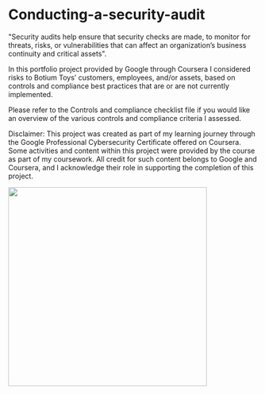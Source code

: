 # Conducting-a-security-audit

"Security audits help ensure that security checks are made, to monitor for threats, risks, or vulnerabilities that can affect an organization’s business continuity and critical assets". 

In this portfolio project provided by Google through Coursera I considered risks to Botium Toys’ customers, employees, and/or assets, based on controls and compliance best practices that are or are not currently implemented.

Please refer to the Controls and compliance checklist file if you would like an overview of the various controls and compliance criteria I assessed. 

Disclaimer: This project was created as part of my learning journey through the Google Professional Cybersecurity Certificate offered on Coursera. Some activities and content within this project were provided by the course as part of my coursework. All credit for such content belongs to Google and Coursera, and I acknowledge their role in supporting the completion of this project.

<img src="https://media4.giphy.com/media/v1.Y2lkPTc5MGI3NjExb2NidG1mNGtqejY0cHF0aGprdTJicmU0cWpzY3ZiamNvenRxOTg4cyZlcD12MV9pbnRlcm5hbF9naWZfYnlfaWQmY3Q9Zw/UK5wOtrmXzFHYJjE9A/giphy.gif" width="400" />
